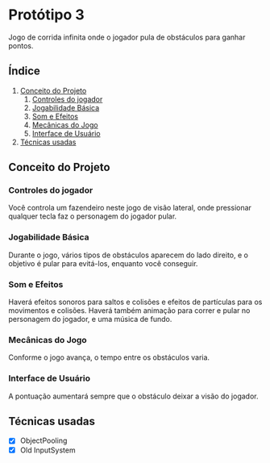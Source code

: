 
# Protótipo 3

Jogo de corrida infinita onde o jogador pula de obstáculos para ganhar pontos.

## Índice

1. [Conceito do Projeto](#conceito-do-projeto)
   1. [Controles do jogador](#controles-do-jogador)
   2. [Jogabilidade Básica](#jogabilidade-básica)
   3. [Som e Efeitos](#som-e-efeitos)
   4. [Mecânicas do Jogo](#mecânicas-do-jogo)
   5. [Interface de Usuário](#interface-de-usuário)
2. [Técnicas usadas](#técnicas-usadas)

## Conceito do Projeto

### Controles do jogador

Você controla um fazendeiro neste jogo de visão lateral, onde pressionar qualquer tecla faz o personagem do jogador pular.

### Jogabilidade Básica

Durante o jogo, vários tipos de obstáculos aparecem do lado direito, e o objetivo é pular para evitá-los, enquanto você conseguir.

### Som e Efeitos

Haverá efeitos sonoros para saltos e colisões e efeitos de partículas para os movimentos e colisões.
Haverá também animação para correr e pular no personagem do jogador, e uma música de fundo.

### Mecânicas do Jogo

Conforme o jogo avança, o tempo entre os obstáculos varia.

### Interface de Usuário

A pontuação aumentará sempre que o obstáculo deixar a visão do jogador.

## Técnicas usadas

- [x] ObjectPooling
- [x] Old InputSystem
